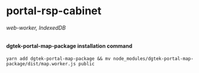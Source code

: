 # portal-rsp-cabinet

###### web-worker, IndexedDB

#### dgtek-portal-map-package installation command

```
yarn add dgtek-portal-map-package && mv node_modules/dgtek-portal-map-package/dist/map.worker.js public
```
